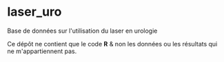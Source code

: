 # laser_uro

Base de données sur l'utilisation du laser en urologie

Ce dépôt ne contient que le code **R** & non les données ou les résultats qui ne m'appartiennent pas.
